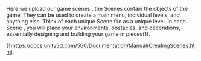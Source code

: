 Here we upload our game scenes , the Scenes contain the objects of the game. They can be used to create a main menu, 
individual levels, and anything else. Think of each unique Scene file as a unique level. In each Scene
, you will place your environments, obstacles, and decorations, essentially designing and building your game in pieces(1).




(1)https://docs.unity3d.com/560/Documentation/Manual/CreatingScenes.html.
